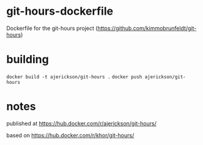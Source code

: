 # git-hours-dockerfile

Dockerfile for the git-hours project (https://github.com/kimmobrunfeldt/git-hours)

# building

`docker build -t ajerickson/git-hours .`
`docker push ajerickson/git-hours`

# notes

published at https://hub.docker.com/r/ajerickson/git-hours/

based on https://hub.docker.com/r/khor/git-hours/

